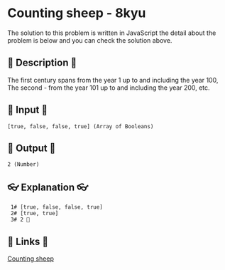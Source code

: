 # Counting sheep - 8kyu

The solution to this problem is written in JavaScript the detail about the problem is below and you can check the solution above.

## 💬 Description 💬

The first century spans from the year 1 up to and including the year 100, The second - from the year 101 up to and including the year 200, etc.

## 🥚 Input 🥚

```
[true, false, false, true] (Array of Booleans)
```

## 🐣 Output 🐣

```
2 (Number)
```

## 👓 Explanation 👓

```
 1# [true, false, false, true]
 2# [true, true]
 3# 2 🎉
```

## 🔗 Links 🔗

[Counting sheep](https://www.codewars.com/kata/54edbc7200b811e956000556)
